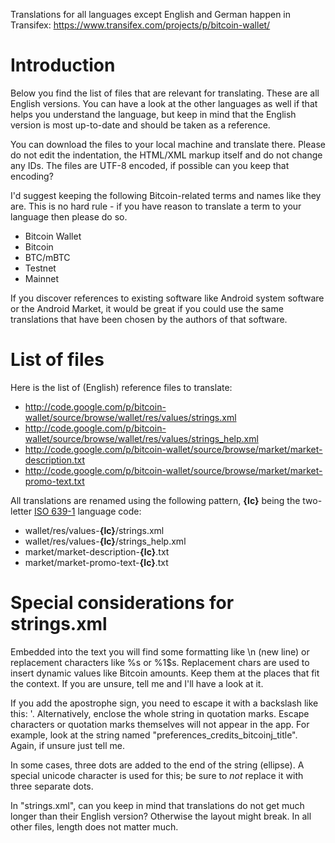 Translations for all languages except English and German happen in Transifex: https://www.transifex.com/projects/p/bitcoin-wallet/

# Introduction #

Below you find the list of files that are relevant for translating. These are all English versions. You can have a look at the other languages as well if that helps you understand the language, but keep in mind that the English version is most up-to-date and should be taken as a reference.

You can download the files to your local machine and translate there. Please do not edit the indentation, the HTML/XML markup itself and do not change any IDs. The files are UTF-8 encoded, if possible can you keep that encoding?

I'd suggest keeping the following Bitcoin-related terms and names like they are. This is no hard rule - if you have reason to translate a term to your language then please do so.

  * Bitcoin Wallet
  * Bitcoin
  * BTC/mBTC
  * Testnet
  * Mainnet

If you discover references to existing software like Android system software or the Android Market, it would be great if you could use the same translations that have been chosen by the authors of that software.


# List of files #

Here is the list of (English) reference files to translate:

  * http://code.google.com/p/bitcoin-wallet/source/browse/wallet/res/values/strings.xml
  * http://code.google.com/p/bitcoin-wallet/source/browse/wallet/res/values/strings_help.xml
  * http://code.google.com/p/bitcoin-wallet/source/browse/market/market-description.txt
  * http://code.google.com/p/bitcoin-wallet/source/browse/market/market-promo-text.txt

All translations are renamed using the following pattern, **{lc}** being the two-letter [ISO 639-1](http://en.wikipedia.org/wiki/List_of_ISO_639-1_codes) language code:

  * wallet/res/values-**{lc}**/strings.xml
  * wallet/res/values-**{lc}**/strings\_help.xml
  * market/market-description-**{lc}**.txt
  * market/market-promo-text-**{lc}**.txt


# Special considerations for strings.xml #

Embedded into the text you will find some formatting like \n (new line) or replacement characters like %s or %1$s. Replacement chars are used to insert dynamic values like Bitcoin amounts. Keep them at the places that fit the context. If you are unsure, tell me and I'll have a look at it.

If you add the apostrophe sign, you need to escape it with a backslash like this: \'. Alternatively, enclose the whole string in quotation marks. Escape characters or quotation marks themselves will not appear in the app. For example, look at the string named "preferences\_credits\_bitcoinj\_title". Again, if unsure just tell me.

In some cases, three dots are added to the end of the string (ellipse). A special unicode character is used for this; be sure to _not_ replace it with three separate dots.

In "strings.xml", can you keep in mind that translations do not get much longer than their English version? Otherwise the layout might break. In all other files, length does not matter much.
